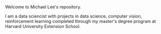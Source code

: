Welcome to Michael Lee's repository.

I am a data sciencist with projects in data science, computer vision, reinforcement learning completed through my master's degree program at Harvard University Extension School.

<!---
michael-y-lee/michael-y-lee is a ✨ special ✨ repository because its `README.md` (this file) appears on your GitHub profile.
You can click the Preview link to take a look at your changes.
--->
